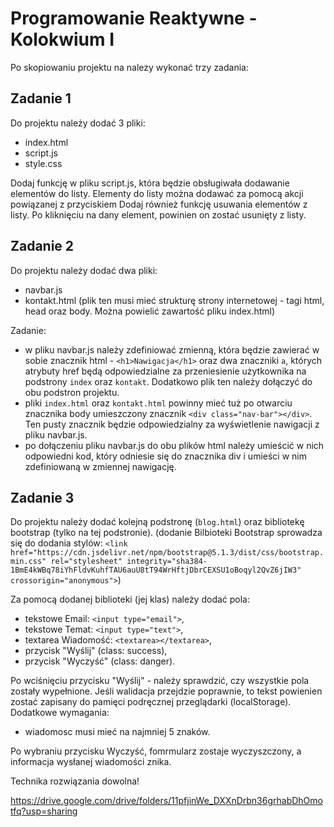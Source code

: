 # Programowanie Reaktywne - Kolokwium I

Po skopiowaniu projektu na nalezy wykonać trzy zadania:

## Zadanie 1

Do projektu należy dodać 3 pliki: 
- index.html
- script.js
- style.css

Dodaj funkcję w pliku script.js, która będzie obsługiwała dodawanie elementów do listy. Elementy do listy można dodawać za pomocą akcji powiązanej z przyciskiem
Dodaj również funkcję usuwania elementów z listy. Po kliknięciu na dany element, powinien on zostać usunięty z listy.


## Zadanie 2

Do projektu należy dodać dwa pliki:
- navbar.js
- kontakt.html (plik ten musi mieć strukturę strony internetowej - tagi html, head oraz body. Można powielić zawartość pliku index.html)

Zadanie:
- w pliku navbar.js należy zdefiniować zmienną, która będzie zawierać w sobie znacznik html - `<h1>Nawigacja</h1>` oraz dwa znaczniki `a`, 
których atrybuty href będą odpowiedzialne za przeniesienie użytkownika na podstrony `index` oraz `kontakt`. 
Dodatkowo plik ten należy dołączyć do obu podstron projektu.
- pliki `index.html` oraz `kontakt.html` powinny mieć tuż po otwarciu znacznika body umieszczony znacznik `<div class="nav-bar"></div>`. 
Ten pusty znacznik będzie odpowiedzialny za wyświetlenie nawigacji z pliku navbar.js.
- po dołączeniu pliku navbar.js do obu plików html należy umieścić w nich odpowiedni kod, który odniesie się do znacznika
 div i umieści w nim zdefiniowaną w zmiennej nawigację.

## Zadanie 3

Do projektu należy dodać kolejną podstronę (`blog.html`) oraz bibliotekę bootstrap (tylko na tej podstronie).
(dodanie Bilbioteki Bootstrap sprowadza się do dodania stylów: `<link href="https://cdn.jsdelivr.net/npm/bootstrap@5.1.3/dist/css/bootstrap.min.css" rel="stylesheet" integrity="sha384-1BmE4kWBq78iYhFldvKuhfTAU6auU8tT94WrHftjDbrCEXSU1oBoqyl2QvZ6jIW3" crossorigin="anonymous">`)

Za pomocą dodanej biblioteki (jej klas) należy dodać pola:
- tekstowe Email: `<input type="email">`,
- tekstowe Temat: `<input type="text">`,
- textarea Wiadomość: `<textarea></textarea>`,
- przycisk "Wyślij" (class: success),
- przycisk "Wyczyść" (class: danger).

Po wciśnięciu przycisku "Wyślij" - należy sprawdzić, czy wszystkie pola zostały wypełnione. Jeśli walidacja przejdzie poprawnie, to tekst powienien zostać zapisany do pamięci podręcznej przeglądarki (localStorage).
Dodatkowe wymagania: 
- wiadomosc musi mieć na najmniej 5 znaków.

 
Po wybraniu przycisku Wyczyść, fomrmularz zostaje wyczyszczony, a informacja wysłanej wiadomości znika.

Technika rozwiązania dowolna!

https://drive.google.com/drive/folders/11pfjinWe_DXXnDrbn36grhabDhOmotfq?usp=sharing
